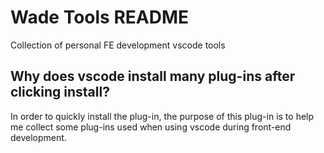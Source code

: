 # Wade Tools README

Collection of personal FE development vscode tools

## Why does vscode install many plug-ins after clicking install?

In order to quickly install the plug-in, the purpose of this plug-in is to help me collect some plug-ins used when using vscode during front-end development.

